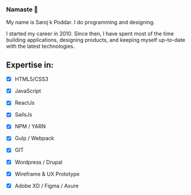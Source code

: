 ### Namaste 🙏

My name is Saroj k Poddar. I do programming and designing.

I started my career in 2010. Since then, I have spent most of the time building applications,
designing products, and keeping myself up-to-date with the latest technologies.

Expertise in:
-

- [x] HTML5/CSS3
- [x] JavaScript
- [X] ReactJs
- [X] SailsJs
- [X] NPM / YARN
- [X] Gulp / Webpack
- [x] GIT
- [X] Wordpress / Drupal
- [X] Wireframe & UX Prototype
- [X] Adobe XD / Figma / Axure



<!--
**saroz/saroz** is a ✨ _special_ ✨ repository because its `README.md` (this file) appears on your GitHub profile.

Here are some ideas to get you started:

- 🔭 I’m currently working on ...
- 🌱 I’m currently learning ...
- 👯 I’m looking to collaborate on ...
- 🤔 I’m looking for help with ...
- 💬 Ask me about ...
- 📫 How to reach me: ...
- 😄 Pronouns: ...
- ⚡ Fun fact: ...
-->
